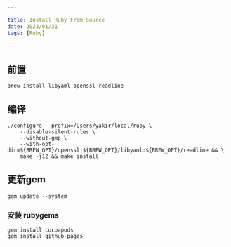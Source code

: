 ```yaml
---

title: Install Ruby From Source
date: 2023/01/31
tags: [Ruby]

---
```


## 前置

```shell
brew install libyaml openssl readline
```

## 编译

```shell
./configure --prefix=/Users/yakir/local/ruby \
    --disable-silent-rules \
    --without-gmp \
    --with-opt-dir=${BREW_OPT}/openssl:${BREW_OPT}/libyaml:${BREW_OPT}/readline && \
    make -j12 && make install
```


## 更新gem

```shell
gem update --system
```

### 安装 rubygems

```shell
gem install cocoapods
gem install github-pages
```